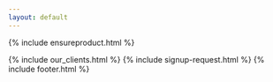 ```yaml
---
layout: default
---
```


<div class="clearfix"></div>

<section id="Content-Optimization" class="content-section active">

{% include ensureproduct.html %}
   
</section>

<div class="clearfix"></div>

{% include our_clients.html %} 
{% include signup-request.html %}
{% include footer.html %}